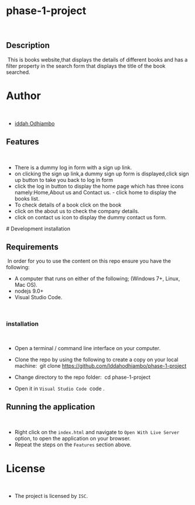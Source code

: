 # phase-1-project
 
​
## Description
​
This is  books website,that displays the details of different books and has a filter property in the search form that displays the title of the book searched.
​
# Author
​
- [iddah Odhiambo](https://github.com/Iddahodhiambo)
​

## Features

​
- There is a dummy  log in form with a sign up link.
- on clicking the  sign up link,a  dummy sign up form is displayed,click sign up button to take you back to log in form
- click the log in button to display the home page which has  three icons namely:Home,About us and Contact us.  - click home to display the books list.
- To check details of a book click on the book
- click on the about us to check the company details.
- click on contact us icon to display the  dummy contact us form.



​# Development installation
​
## Requirements
​
In order for you to use the content on this repo ensure you have the following:
​
- A computer that runs on either of the following; (Windows 7+, Linux, Mac OS).
-  nodejs 9.0+
- Visual Studio Code.

​
### installation
​
- Open a terminal / command line interface on your computer.
- Clone the repo by using the following to create a copy on your local machine:
​
        git clone https://github.com/Iddahodhiambo/phase-1-project
       
- Change directory to the repo folder:
​
        cd phase-1-project
​
- Open it in ``Visual Studio Code``
​
        code .
​
## Running the application
​   
- Right click on the `index.html` and navigate to `Open With Live Server` option, to open the application on your browser.
- Repeat the steps on the `Features` section above.
​
# License
​
- The project is licensed by `ISC`.

